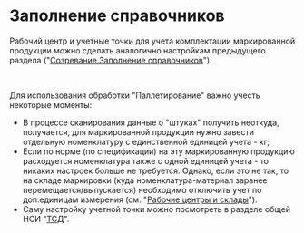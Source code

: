 # Заполнение справочников


Рабочий центр и учетные точки для учета комплектации маркированной
продукции можно сделать аналогично настройкам предыдущего раздела
("[Созревание.Заполнение справочников](../../Maturation/DataFilling/readme.md)").

 

Для использования обработки "Паллетирование" важно учесть некоторые
моменты:

-   В процессе сканирования данные о "штуках" получить неоткуда,
    получается, для маркированной продукции нужно завести отдельную
    номенклатуру с единственной единицей учета - кг;
-   Если по норме (по спецификации) на эту маркированную продукцию
    расходуется номенклатура также с одной единицей учета - то никаких
    настроек больше не требуется. Однако, если это не так, то на складе
    маркировки (куда номенклатура-материал заранее
    перемещается/выпускается) необходимо отключить учет по доп.единицам
    измерения (см. "[Рабочие центры и склады](../../../CommonInformation/Handbooks/WorkCentresAndWarehouses/WorkCentresAndWarehouses.md)").
-   Саму настройку учетной точки можно посмотреть в разделе общей НСИ
    "[ТСД](../../../CommonInformation/Handbooks/ButtonOfAccountPoint/DataCollectionTerminal/DataCollectionTerminal.md)".

